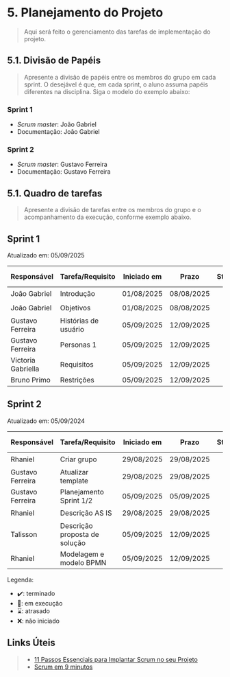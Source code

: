 # 5. Planejamento do Projeto

> Aqui será feito o gerenciamento das tarefas de implementação do projeto.

## 5.1. Divisão de Papéis

> Apresente a divisão de papéis entre os membros do grupo em cada sprint. O desejável é que, em cada sprint, o aluno assuma papéis diferentes na disciplina. Siga o modelo do exemplo abaixo:

### Sprint 1
- _Scrum master_: João Gabriel
- Documentação: João Gabriel 

### Sprint 2
- _Scrum master_: Gustavo Ferreira 
- Documentação: Gustavo Ferreira

## 5.1. Quadro de tarefas

> Apresente a divisão de tarefas entre os membros do grupo e o acompanhamento da execução, conforme exemplo abaixo.

## Sprint 1

Atualizado em: 05/09/2025

| Responsável   | Tarefa/Requisito | Iniciado em    | Prazo      | Status | Terminado em    |
| :----         |    :----         |      :----:    | :----:     | :----: | :----:          |
| João Gabriel      | Introdução | 01/08/2025     | 08/08/2025 | ✔️    | 08/08/2005      |
| João Gabriel       | Objetivos    | 01/08/2025     | 08/08/2025  | ✔️    |  08/08/2005   |
| Gustavo Ferreira       | Histórias de usuário  | 05/09/2025  | 12/09/2025 | ✔️ | 05/09/2025 |            
| Gustavo Ferreira       | Personas 1  |    05/09/2025  | 12/09/2025 | ✔️ |05/09/2025  |       
| Victoria Gabriella    | Requisitos | 05/09/2025  | 12/09/2025 | ✔️ | 05/09/2025 |     
| Bruno Primo     | Restrições | 05/09/2025  | 12/09/2025 | 📝 |  |  

## Sprint 2

Atualizado em: 05/09/2024

| Responsável   | Tarefa/Requisito | Iniciado em    | Prazo      | Status | Terminado em    |
| :----         |    :----         |      :----:    | :----:     | :----: | :----:          |
| Rhaniel       | Criar grupo       | 29/08/2025     | 29/08/2025  | ✔️    | 29/08/2025      |
| Gustavo Ferreira       | Atualizar template   | 29/08/2025     | 29/08/2025 | ✔️   |   29/08/2025              |
| Gustavo Ferreira       | Planejamento Sprint 1/2  | 05/09/2025     | 05/09/2025  | ✔️    |   05/09/2025               |
| Rhaniel       | Descrição AS IS |  29/08/2025    | 29/08/2025 | ✔️         | 29/08/2025  |
| Talisson      | Descrição proposta de solução |  05/09/2025    | 12/09/2025 | 📝        |   |
| Rhaniel      | Modelagem e modelo BPMN |  05/09/2025    | 12/09/2025 | ✔️        |  05/09/2025 |

Legenda:
- ✔️: terminado
- 📝: em execução
- ⌛: atrasado
- ❌: não iniciado



## Links Úteis
> - [11 Passos Essenciais para Implantar Scrum no seu Projeto](https://mindmaster.com.br/scrum-11-passos/)
> - [Scrum em 9 minutos](https://www.youtube.com/watch?v=XfvQWnRgxG0)


